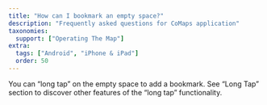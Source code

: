 ```yaml
---
title: "How can I bookmark an empty space?"
description: "Frequently asked questions for CoMaps application"
taxonomies:
  support: ["Operating The Map"]
extra:
  tags: ["Android", "iPhone & iPad"]
  order: 50
---
```


You can “long tap” on the empty space to add a bookmark. See “Long Tap” section to discover other features of the “long tap” functionality.
